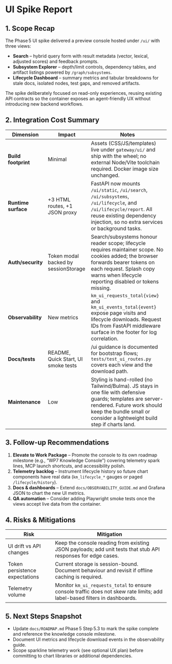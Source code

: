# UI Spike Report

## 1. Scope Recap

The Phase 5 UI spike delivered a preview console hosted under `/ui/` with three views:

- **Search** – hybrid query form with result metadata (vector, lexical, adjusted scores) and feedback prompts.
- **Subsystem Explorer** – depth/limit controls, dependency tables, and artifact listings powered by `/graph/subsystems`.
- **Lifecycle Dashboard** – summary metrics and tabular breakdowns for stale docs, isolated nodes, test gaps, and removed artifacts.

The spike deliberately focused on read-only experiences, reusing existing API contracts so the container exposes an agent-friendly UX without introducing new backend workflows.

## 2. Integration Cost Summary

| Dimension | Impact | Notes |
|-----------|--------|-------|
| **Build footprint** | Minimal | Assets (CSS/JS/templates) live under `gateway/ui/` and ship with the wheel; no external Node/Vite toolchain required. Docker image size unchanged. |
| **Runtime surface** | +3 HTML routes, +1 JSON proxy | FastAPI now mounts `/ui/static`, `/ui/search`, `/ui/subsystems`, `/ui/lifecycle`, and `/ui/lifecycle/report`. All reuse existing dependency injection, so no extra services or background tasks. |
| **Auth/security** | Token modal backed by sessionStorage | Search/subsystems honour reader scope; lifecycle requires maintainer scope. No cookies added; the browser forwards bearer tokens on each request. Splash copy warns when lifecycle reporting disabled or tokens missing. |
| **Observability** | New metrics | `km_ui_requests_total{view}` and `km_ui_events_total{event}` expose page visits and lifecycle downloads. Request IDs from FastAPI middleware surface in the footer for log correlation. |
| **Docs/tests** | README, Quick Start, UI smoke tests | /ui guidance is documented for bootstrap flows; `tests/test_ui_routes.py` covers each view and the download path. |
| **Maintenance** | Low | Styling is hand-rolled (no Tailwind/Bulma). JS stays in one file with defensive guards; templates are server-rendered. Future work should keep the bundle small or consider a lightweight build step if charts land. |

## 3. Follow-up Recommendations

1. **Elevate to Work Package** – Promote the console to its own roadmap milestone (e.g., “WP7 Knowledge Console”) covering telemetry spark lines, MCP launch shortcuts, and accessibility polish.
2. **Telemetry backlog** – Instrument lifecycle history so future chart components have real data (`km_lifecycle_*` gauges or paged `/lifecycle/history`).
3. **Docs & dashboards** – Extend `docs/OBSERVABILITY_GUIDE.md` and Grafana JSON to chart the new UI metrics.
4. **QA automation** – Consider adding Playwright smoke tests once the views accept live data from the container.

## 4. Risks & Mitigations

| Risk | Mitigation |
|------|------------|
| UI drift vs API changes | Keep the console reading from existing JSON payloads; add unit tests that stub API responses for edge cases. |
| Token persistence expectations | Current storage is session-bound. Document behaviour and revisit if offline caching is required. |
| Telemetry volume | Monitor `km_ui_requests_total` to ensure console traffic does not skew rate limits; add label-based filters in dashboards. |

## 5. Next Steps Snapshot

- Update `docs/ROADMAP.md` Phase 5 Step 5.3 to mark the spike complete and reference the knowledge console milestone.
- Document UI metrics and lifecycle download events in the observability guide.
- Scope sparkline telemetry work (see optional UX plan) before committing to chart libraries or additional dependencies.
